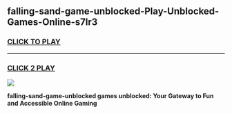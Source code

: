 
## falling-sand-game-unblocked-Play-Unblocked-Games-Online-s7lr3
<h3>
<a href="https://premium76.site?title=falling-sand-game-unblocked&ref=25A">CLICK TO PLAY</a></h3>
<hr>

<h3>
<a href="https://premium76.site?title=falling-sand-game-unblocked&ref=25A">CLICK 2 PLAY</a>
  
</h3>

<a href="https://premium76.site?title=falling-sand-game-unblocked&ref=25A"><img src="https://clearcache.store/games.png"></a>


**falling-sand-game-unblocked games unblocked: Your Gateway to Fun and Accessible Online Gaming**

